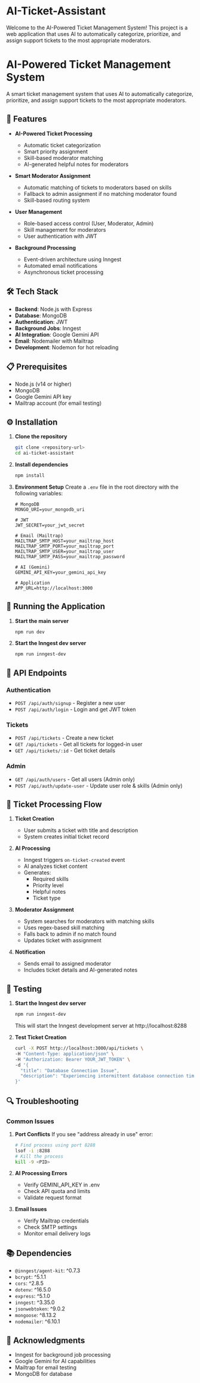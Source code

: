 # AI-Ticket-Assistant 

Welcome to the AI-Powered Ticket Management System!
 This project is a web application that uses AI to automatically categorize, prioritize, and assign support tickets to the most appropriate moderators.

# AI-Powered Ticket Management System

A smart ticket management system that uses AI to automatically categorize, prioritize, and assign support tickets to the most appropriate moderators.

## 🚀 Features

- **AI-Powered Ticket Processing**

  - Automatic ticket categorization
  - Smart priority assignment
  - Skill-based moderator matching
  - AI-generated helpful notes for moderators

- **Smart Moderator Assignment**

  - Automatic matching of tickets to moderators based on skills
  - Fallback to admin assignment if no matching moderator found
  - Skill-based routing system

- **User Management**

  - Role-based access control (User, Moderator, Admin)
  - Skill management for moderators
  - User authentication with JWT

- **Background Processing**
  - Event-driven architecture using Inngest
  - Automated email notifications
  - Asynchronous ticket processing

## 🛠️ Tech Stack

- **Backend**: Node.js with Express
- **Database**: MongoDB
- **Authentication**: JWT
- **Background Jobs**: Inngest
- **AI Integration**: Google Gemini API
- **Email**: Nodemailer with Mailtrap
- **Development**: Nodemon for hot reloading

## 📋 Prerequisites

- Node.js (v14 or higher)
- MongoDB
- Google Gemini API key
- Mailtrap account (for email testing)

## ⚙️ Installation

1. **Clone the repository**

   ```bash
   git clone <repository-url>
   cd ai-ticket-assistant
   ```

2. **Install dependencies**

   ```bash
   npm install
   ```

3. **Environment Setup**
   Create a `.env` file in the root directory with the following variables:

   ```env
   # MongoDB
   MONGO_URI=your_mongodb_uri

   # JWT
   JWT_SECRET=your_jwt_secret

   # Email (Mailtrap)
   MAILTRAP_SMTP_HOST=your_mailtrap_host
   MAILTRAP_SMTP_PORT=your_mailtrap_port
   MAILTRAP_SMTP_USER=your_mailtrap_user
   MAILTRAP_SMTP_PASS=your_mailtrap_password

   # AI (Gemini)
   GEMINI_API_KEY=your_gemini_api_key

   # Application
   APP_URL=http://localhost:3000
   ```

## 🚀 Running the Application

1. **Start the main server**

   ```bash
   npm run dev
   ```

2. **Start the Inngest dev server**
   ```bash
   npm run inngest-dev
   ```

## 📝 API Endpoints

### Authentication

- `POST /api/auth/signup` - Register a new user
- `POST /api/auth/login` - Login and get JWT token

### Tickets

- `POST /api/tickets` - Create a new ticket
- `GET /api/tickets` - Get all tickets for logged-in user
- `GET /api/tickets/:id` - Get ticket details

### Admin

- `GET /api/auth/users` - Get all users (Admin only)
- `POST /api/auth/update-user` - Update user role & skills (Admin only)

## 🔄 Ticket Processing Flow

1. **Ticket Creation**

   - User submits a ticket with title and description
   - System creates initial ticket record

2. **AI Processing**

   - Inngest triggers `on-ticket-created` event
   - AI analyzes ticket content
   - Generates:
     - Required skills
     - Priority level
     - Helpful notes
     - Ticket type

3. **Moderator Assignment**

   - System searches for moderators with matching skills
   - Uses regex-based skill matching
   - Falls back to admin if no match found
   - Updates ticket with assignment

4. **Notification**
   - Sends email to assigned moderator
   - Includes ticket details and AI-generated notes

## 🧪 Testing

1. **Start the Inngest dev server**

   ```bash
   npm run inngest-dev
   ```

   This will start the Inngest development server at http://localhost:8288

2. **Test Ticket Creation**
   ```bash
   curl -X POST http://localhost:3000/api/tickets \
   -H "Content-Type: application/json" \
   -H "Authorization: Bearer YOUR_JWT_TOKEN" \
   -d '{
     "title": "Database Connection Issue",
     "description": "Experiencing intermittent database connection timeouts"
   }'
   ```

## 🔍 Troubleshooting

### Common Issues

1. **Port Conflicts**
   If you see "address already in use" error:

   ```bash
   # Find process using port 8288
   lsof -i :8288
   # Kill the process
   kill -9 <PID>
   ```

2. **AI Processing Errors**

   - Verify GEMINI_API_KEY in .env
   - Check API quota and limits
   - Validate request format

3. **Email Issues**
   - Verify Mailtrap credentials
   - Check SMTP settings
   - Monitor email delivery logs

## 📚 Dependencies

- `@inngest/agent-kit`: ^0.7.3
- `bcrypt`: ^5.1.1
- `cors`: ^2.8.5
- `dotenv`: ^16.5.0
- `express`: ^5.1.0
- `inngest`: ^3.35.0
- `jsonwebtoken`: ^9.0.2
- `mongoose`: ^8.13.2
- `nodemailer`: ^6.10.1



## 🙏 Acknowledgments

- Inngest for background job processing
- Google Gemini for AI capabilities
- Mailtrap for email testing
- MongoDB for database
